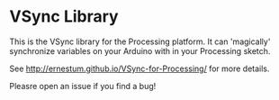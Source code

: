 VSync Library
=========

This is the VSync library for the Processing platform. It can 'magically' synchronize variables on your Arduino with in your Processing sketch.

See http://ernestum.github.io/VSync-for-Processing/ for more details.

Pleasre open an issue if you find a bug!
